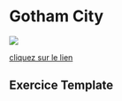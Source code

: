 # Gotham City
![](https://www.justifit.fr/wp-content/uploads/2019/10/batman-gotham-city-arkham-knight.jpg)

[cliquez sur le lien](http://127.0.0.1:5500/gotham.html)
## Exercice Template